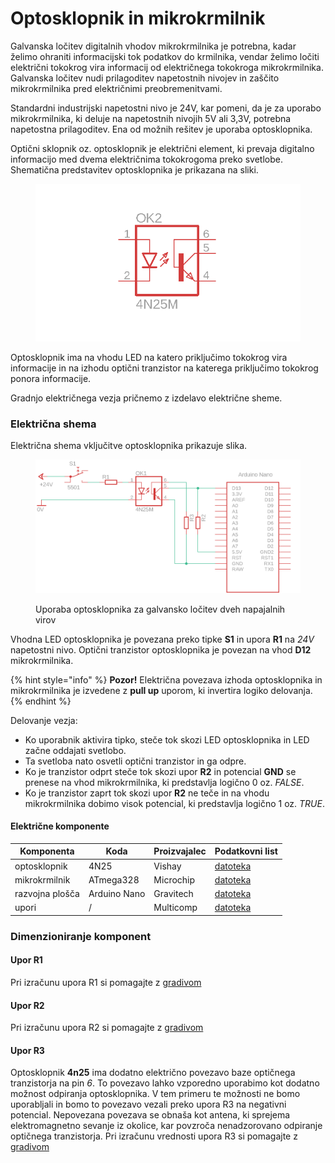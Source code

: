# Optosklopnik in mikrokrmilnik

Galvanska ločitev digitalnih vhodov mikrokrmilnika je potrebna, kadar želimo ohraniti informacijski tok podatkov do krmilnika, vendar želimo ločiti električni tokokrog vira informacij od električnega tokokroga mikrokrmilnika. Galvanska ločitev nudi prilagoditev napetostnih nivojev in zaščito mikrokrmilnika pred električnimi preobremenitvami.

Standardni industrijski napetostni nivo je 24V, kar pomeni, da je za uporabo mikrokrmilnika, ki deluje na napetostnih nivojih 5V ali 3,3V, potrebna napetostna prilagoditev. Ena od možnih rešitev je uporaba optosklopnika.

Optični sklopnik oz. optosklopnik je električni element, ki prevaja digitalno informacijo med dvema električnima tokokrogoma preko svetlobe. Shematična predstavitev optosklopnika je prikazana na sliki.

<figure><img src="../.gitbook/assets/optoElement.png" alt=""><figcaption></figcaption></figure>

Optosklopnik ima na vhodu LED na katero priključimo tokokrog vira informacije in na izhodu optični tranzistor na katerega priključimo tokokrog ponora informacije.

Gradnjo električnega vezja pričnemo z izdelavo električne sheme.

### Električna shema

Električna shema vključitve optosklopnika prikazuje slika.

<figure><img src="../.gitbook/assets/opto.png" alt=""><figcaption><p>Uporaba optosklopnika za galvansko ločitev dveh napajalnih virov</p></figcaption></figure>

Vhodna LED optosklopnika je povezana preko tipke **S1** in upora **R1** na _24V_ napetostni nivo. Optični tranzistor optosklopnika je povezan na vhod **D12** mikrokrmilnika.

{% hint style="info" %}
**Pozor!** Električna povezava izhoda optosklopnika in mikrokrmilnika je izvedene z **pull up** uporom, ki invertira logiko delovanja.
{% endhint %}

Delovanje vezja:

* Ko uporabnik aktivira tipko, steče tok skozi LED optosklopnika in LED začne oddajati svetlobo.
* Ta svetloba nato osvetli optični tranzistor in ga odpre.
* Ko je tranzistor odprt steče tok skozi upor **R2** in potencial **GND** se prenese na vhod mikrokrmilnika, ki predstavlja logično 0 oz. _FALSE_.
* Ko je tranzistor zaprt tok skozi upor **R2** ne teče in na vhodu mikrokrmilnika dobimo visok potencial, ki predstavlja logično 1 oz. _TRUE_.

#### Električne komponente

| Komponenta      | Koda         | Proizvajalec | Podatkovni list                                                                                                                                                                                                                 |
| --------------- | ------------ | ------------ | ------------------------------------------------------------------------------------------------------------------------------------------------------------------------------------------------------------------------------- |
| optosklopnik    | 4N25         | Vishay       | [datoteka](https://files.gitbook.com/v0/b/gitbook-x-prod.appspot.com/o/spaces%2FOjZ1XG64rvc2AeRBUH5H%2Fuploads%2FCAMTxKqiihmMlFemcG0r%2F4n25.pdf?alt=media\&token=8988286b-b7b5-46ec-a997-ead3a9f7d1e9)                         |
| mikrokrmilnik   | ATmega328    | Microchip    | [datoteka](https://files.gitbook.com/v0/b/gitbook-x-prod.appspot.com/o/spaces%2FOjZ1XG64rvc2AeRBUH5H%2Fuploads%2FVdyx5L6r6wqAilPGHpen%2FATmega.pdf?alt=media\&token=a7f48452-034e-4411-b859-d87bf77d7454)                       |
| razvojna plošča | Arduino Nano | Gravitech    | [datoteka](https://files.gitbook.com/v0/b/gitbook-x-prod.appspot.com/o/spaces%2FOjZ1XG64rvc2AeRBUH5H%2Fuploads%2FmBK4u5xIBnLKRFzfea5q%2FGravitech\_Arduino\_Nano3\_0.pdf?alt=media\&token=b8cb7c7d-aee0-4845-863b-88c382cca882) |
| upori           | /            | Multicomp    | [datoteka](https://files.gitbook.com/v0/b/gitbook-x-prod.appspot.com/o/spaces%2FOjZ1XG64rvc2AeRBUH5H%2Fuploads%2FwniMD8SuO6uL0i9SD8N2%2Fupor.pdf?alt=media\&token=3553e1a0-af07-4fd2-8af3-615a8cee41e7)                         |

### Dimenzioniranje komponent

#### Upor R1

Pri izračunu upora R1 si pomagajte z [gradivom](led-in-mikrokrmilnik.md)

#### Upor R2

Pri izračunu upora R2 si pomagajte z [gradivom](../)

#### Upor R3

Optosklopnik **4n25** ima dodatno električno povezavo baze optičnega tranzistorja na pin _6_. To povezavo lahko vzporedno uporabimo kot dodatno možnost odpiranja optosklopnika. V tem primeru te možnosti ne bomo uporabljali in bomo to povezavo vezali preko upora R3 na negativni potencial. Nepovezana povezava se obnaša kot antena, ki sprejema elektromagnetno sevanje iz okolice, kar povzroča nenadzorovano odpiranje optičnega tranzistorja. Pri izračunu vrednosti upora R3 si pomagajte z [gradivom](../#dimenzioniranje-komponent)
